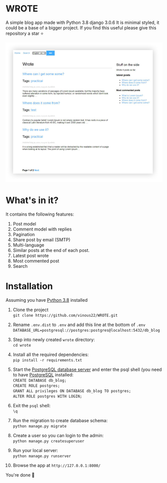 # WROTE
A simple blog app made with Python 3.8 django 3.0.6
It is minimal styled, it could be a base of a bigger project.
If you find this useful please give this repository a star :star:

![](/blog/static/images/wrote-blog-version3-screenshot.png)

# What's in it?
It contains the following features:
1. Post model
2. Comment model with replies
3. Pagination
4. Share post by email (SMTP)
5. Multi-language
6. Similar posts at the end of each post.
7. Latest post wrote
8. Most commented post
9. Search

# Installation

Assuming you have [Python 3.8](https://www.python.org/downlaods/) installed

1. Clone the project <br />
`git clone https://github.com/vinous22/WROTE.git` 

2. Rename `.env.dist` to `.env` and add this line at the bottom of `.env` <br />
`DATABASE_URL=postgresql://postgres:postgres@localhost:5432/db_blog`

3. Step into newly created `wrote` directory: <br />
``cd wrote``

4. Install all the required dependencies: <br />
``pip install -r requirements.txt``


5. Start the  [PostgreSQL database server](https://www.postgresql.org/docs/current/server-start.html) and enter the psql shell (you need to have [PostgreSQL](https://www.postgresql.org/download/) installed: <br />
``CREATE DATABASE db_blog; `` <br />
``CREATE ROLE postgres;`` <br />
``GRANT ALL privileges ON DATABASE db_blog TO postgres;`` <br />
``ALTER ROLE postgres WITH LOGIN;`` <br />

6. Exit the `psql` shell: <br />
``\q``

7. Run the migration to create database schema: <br />
``python manage.py migrate``

8. Create a user so you can login to the admin: <br />
``python manage.py createsuperuser``

9. Run your local server: <br />
``python manage.py runserver``

10. Browse the app at `http://127.0.0.1:8000/` <br />

You're done :partying_face:
